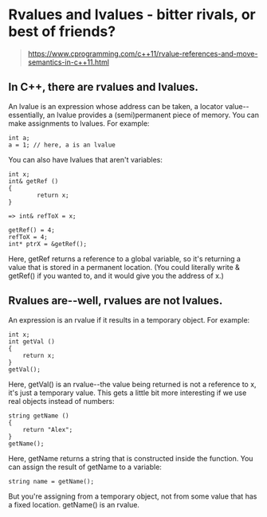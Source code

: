 # Rvalues and lvalues - bitter rivals, or best of friends?

> https://www.cprogramming.com/c++11/rvalue-references-and-move-semantics-in-c++11.html

## In C++, there are rvalues and lvalues.
An lvalue is an expression whose address can be taken, a locator value--essentially,
an lvalue provides a (semi)permanent piece of memory. You can make assignments to lvalues.
For example:</br>
```
int a;
a = 1; // here, a is an lvalue
```
You can also have lvalues that aren't variables:
```
int x;
int& getRef () 
{
        return x;
}
 
=> int& refToX = x;

getRef() = 4;
refToX = 4;
int* ptrX = &getRef();
```
Here, getRef returns a reference to a global variable, so it's returning a value that is stored in a permanent location.
(You could literally write & getRef() if you wanted to, and it would give you the address of x.)

## Rvalues are--well, rvalues are not lvalues.
An expression is an rvalue if it results in a temporary object.
For example:</br>
```
int x;
int getVal ()
{
    return x;
}
getVal();
```
Here, getVal() is an rvalue--the value being returned is not a reference to x, it's just a temporary value.
This gets a little bit more interesting if we use real objects instead of numbers:</br>
```
string getName ()
{
    return "Alex";
}
getName();
```
Here, getName returns a string that is constructed inside the function.
You can assign the result of getName to a variable:</br>
```
string name = getName();
```
But you're assigning from a temporary object, not from some value that has a fixed location. getName() is an rvalue.
